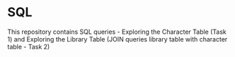 # SQL

This repository contains SQL queries - Exploring the Character Table (Task 1) and Exploring the Library Table (JOIN queries library table with character table - Task 2)
